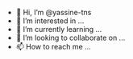- 👋 Hi, I’m @yassine-tns
- 👀 I’m interested in ...
- 🌱 I’m currently learning ...
- 💞️ I’m looking to collaborate on ...
- 📫 How to reach me ...

<!---
yassine-tns/yassine-tns is a ✨ special ✨ repository because its `README.md` (this file) appears on your GitHub profile.
You can click the Preview link to take a look at your changes.
--->
